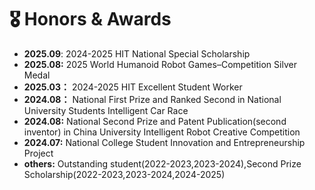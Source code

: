 <span class='anchor' id='-awards'></span>

# 🎖 Honors & Awards
- **2025.09**: 2024-2025 HIT National Special Scholarship
- **2025.08:** 2025 World Humanoid Robot Games–Competition Silver Medal
- **2025.03：** 2024-2025 HIT Excellent Student Worker
- **2024.08：** National First Prize and Ranked Second in National University Students Intelligent Car Race
- **2024.08:** National Second Prize and Patent Publication(second inventor) in China University Intelligent Robot Creative Competition
- **2024.07:** National College Student Innovation and Entrepreneurship Project
- **others:** Outstanding student(2022-2023,2023-2024),Second Prize Scholarship(2022-2023,2023-2024,2024-2025)